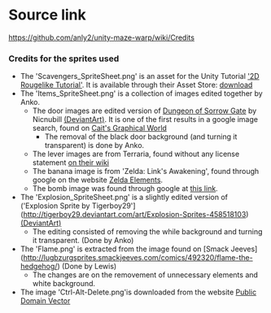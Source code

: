 # Source link
https://github.com/anly2/unity-maze-warp/wiki/Credits

### Credits for the sprites used

 - The 'Scavengers_SpriteSheet.png' is an asset for the Unity Tutorial ['2D Rougelike Tutorial'](https://unity3d.com/learn/tutorials/projects/2d-roguelike-tutorial). It is available through their Asset Store: [download](https://www.assetstore.unity3d.com/en/#!/content/29825)
 - The 'Items_SpriteSheet.png' is a collection of images edited together by Anko.
    - The door images are edited version of [Dungeon of Sorrow Gate](http://nicnubill.deviantart.com/art/dungeon-Of-Sorrow-Gate-407553705) by Nicnubill [(DeviantArt)](http://nicnubill.deviantart.com/). It is one of the first results in a google image search, found on [Cait's Graphical World](http://www.rpgmakervxace.net/topic/13901-caits-graphical-world/)
       - The removal of the black door background (and turning it transparent) is done by Anko.
    - The lever images are from Terraria, found without any license statement [on their wiki](http://terraria.wikia.com/wiki/File:Lever.png)
    - The banana image is from 'Zelda: Link's Awakening', found through google on the website [Zelda Elements](http://www.zeldaelements.net/games/c/links_awakening/trading_sequence).
    - The bomb image was found through google at [this link](http://game-maker.googlecode.com/svn/trunk/Life/Sprite/Obstacle/).
 - The 'Explosion_SpriteSheet.png' is a slightly edited version of ('Explosion Sprite by Tigerboy29'](http://tigerboy29.deviantart.com/art/Explosion-Sprites-458518103) [(DeviantArt)](http://tigerboy29.deviantart.com/)
    - The editing consisted of removing the while background and turning it transparent. (Done by Anko)
 - The 'Flame.png' is extracted from the image found on [Smack Jeeves]
(http://lugbzurgsprites.smackjeeves.com/comics/492320/flame-the-hedgehog/) (Done by Lewis)
    - The changes are on the removement of unnecessary elements and white background. 
 - The image 'Ctrl-Alt-Delete.png'is downloaded from the website [Public Domain Vector](http://publicdomainvectors.org/en/free-clipart/Ctrl+Alt+Delete-key-combination-vector-clip-art/29387.html) 